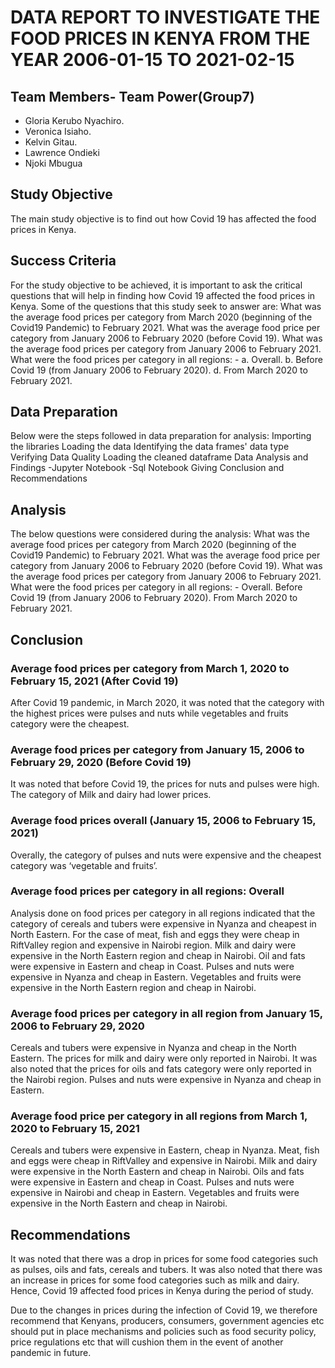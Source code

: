 # DATA REPORT TO INVESTIGATE THE FOOD PRICES IN KENYA FROM THE YEAR 2006-01-15 TO 2021-02-15
## Team Members- Team Power(Group7)
- Gloria Kerubo Nyachiro.
- Veronica Isiaho.
- Kelvin Gitau.
- Lawrence Ondieki
- Njoki Mbugua
## Study Objective
The main study objective is to find out how Covid 19 has affected the food prices in Kenya. 

## Success Criteria
For the study objective to be achieved, it is important to ask the critical questions that will help in finding how Covid 19 affected the food prices in Kenya. Some of the questions that this study seek to answer are:
What was the average food prices per category from March 2020 (beginning of the Covid19 Pandemic) to February 2021.
What was the average food price per category from January 2006 to February 2020 (before Covid 19).
What was the average food prices per category from January 2006 to February 2021.
What were the food prices per category in all regions: -
a.	Overall.
b.	Before Covid 19 (from January 2006 to February 2020).
d.	From March 2020 to February 2021.
## Data Preparation
Below were the steps followed in data preparation for analysis:
Importing the libraries
Loading the data
Identifying the data frames' data type
Verifying Data Quality
Loading the cleaned dataframe
Data Analysis and Findings
-Jupyter Notebook
-Sql Notebook
Giving Conclusion and Recommendations
## Analysis
The below questions were considered during the analysis:
What was the average food prices per category from March 2020 (beginning of the Covid19 Pandemic) to February 2021.
What was the average food price per category from January 2006 to February 2020 (before Covid 19).
What was the average food prices per category from January 2006 to February 2021.
What were the food prices per category in all regions: -
Overall.
Before Covid 19 (from January 2006 to February 2020).
From March 2020 to February 2021.
## Conclusion
### Average food prices per category from March 1, 2020 to February 15, 2021 (After Covid 19)
After Covid 19 pandemic, in March 2020, it was noted that the category with the highest prices were pulses and nuts while vegetables and fruits category were the cheapest.

### Average food prices per category from January 15, 2006 to February 29, 2020 (Before Covid 19)
It was noted that before Covid 19, the prices for nuts and pulses were high. The category of Milk and dairy had lower prices. 

### Average food prices overall (January 15, 2006 to February 15, 2021)
Overally, the category of pulses and nuts were expensive and the cheapest category was ‘vegetable and fruits’. 

### Average food prices per category in all regions: Overall
Analysis done on food prices per category in all regions indicated that the category of cereals and tubers were expensive in Nyanza and cheapest in North Eastern. For the case of meat, fish and eggs  they were cheap in RiftValley region and expensive in Nairobi region. Milk and dairy were expensive in the North Eastern region and cheap in Nairobi. Oil and fats were expensive in Eastern and cheap in Coast. Pulses and nuts were expensive in Nyanza and cheap in Eastern. Vegetables and fruits were expensive in the North Eastern region and cheap in Nairobi.

### Average food prices per category in all region from January 15, 2006 to February 29, 2020
Cereals and tubers were expensive in Nyanza and cheap in the North Eastern. The prices for milk and dairy were only reported in Nairobi. It was also noted that the prices for oils and fats category were only reported in the Nairobi region. Pulses and nuts were expensive in Nyanza and cheap in Eastern.

### Average food price per category in all regions from March 1, 2020 to February 15, 2021
Cereals and tubers were expensive in Eastern, cheap in Nyanza. Meat, fish and eggs were cheap in RiftValley and expensive in Nairobi. Milk and dairy were expensive in the North Eastern and cheap in Nairobi. Oils and fats were expensive in Eastern and cheap in Coast. Pulses and nuts were expensive in Nairobi and cheap in Eastern. Vegetables and fruits were expensive in the North Eastern and cheap in Nairobi.

## Recommendations
It was noted that there was a drop in prices for some food categories such as pulses, oils and fats, cereals and tubers. It was also noted that there was an increase in prices for some food categories such as milk and dairy. Hence, Covid 19 affected food prices in Kenya during the period of study.

Due to the changes in prices during the infection of Covid 19, we therefore recommend that Kenyans, producers, consumers, government agencies etc should put in place mechanisms and policies such as food security policy, price regulations etc that will cushion them in the event of another pandemic in future.  



